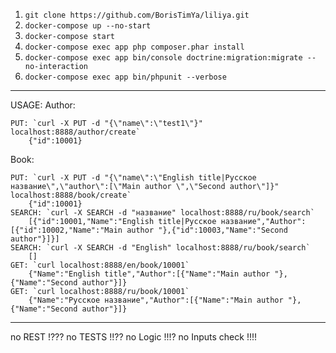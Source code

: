1. `git clone https://github.com/BorisTimYa/liliya.git` 
2. `docker-compose up --no-start`
3. `docker-compose start`
4. `docker-compose exec app php composer.phar install`   
5. `docker-compose exec app bin/console doctrine:migration:migrate --no-interaction`
6. `docker-compose exec app bin/phpunit --verbose`
-------------------
USAGE:
Author:
    
    PUT: `curl -X PUT -d "{\"name\":\"test1\"}" localhost:8888/author/create`
        {"id":10001}
Book:

    PUT: `curl -X PUT -d "{\"name\":\"English title|Русское название\",\"author\":[\"Main author \",\"Second author\"]}" localhost:8888/book/create`
        {"id":10001}
    SEARCH: `curl -X SEARCH -d "название" localhost:8888/ru/book/search`
        [{"id":10001,"Name":"English title|Русское название","Author":[{"id":10002,"Name":"Main author "},{"id":10003,"Name":"Second author"}]}]
    SEARCH: `curl -X SEARCH -d "English" localhost:8888/ru/book/search`
        []
    GET: `curl localhost:8888/en/book/10001`
        {"Name":"English title","Author":[{"Name":"Main author "},{"Name":"Second author"}]}    
    GET: `curl localhost:8888/ru/book/10001`
        {"Name":"Русское название","Author":[{"Name":"Main author "},{"Name":"Second author"}]}    
    

-----
 no REST  !???
 no TESTS !!??
 no Logic !!!?
 no Inputs check !!!!